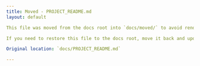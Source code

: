 ```yaml
---
title: Moved - PROJECT_README.md
layout: default

This file was moved from the docs root into `docs/moved/` to avoid rendering duplicate top navigation above the site header.

If you need to restore this file to the docs root, move it back and update `_sidebar.md` accordingly.

Original location: `docs/PROJECT_README.md`

---
```


<!-- archived: moved to prevent double rendering -->

